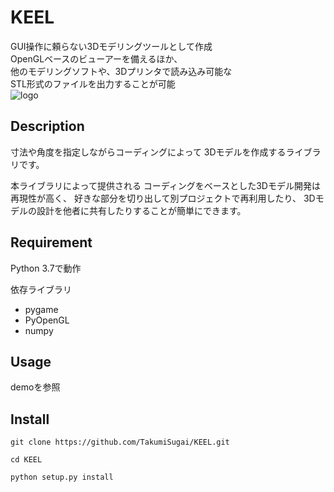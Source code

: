 KEEL
====

GUI操作に頼らない3Dモデリングツールとして作成  
OpenGLベースのビューアーを備えるほか、  
他のモデリングソフトや、3Dプリンタで読み込み可能な  
STL形式のファイルを出力することが可能  
![logo](https://user-images.githubusercontent.com/59505131/71819555-95559980-30cf-11ea-8d94-49d7fc977298.png)

## Description

寸法や角度を指定しながらコーディングによって
3Dモデルを作成するライブラリです。

本ライブラリによって提供される
コーディングをベースとした3Dモデル開発は再現性が高く、
好きな部分を切り出して別プロジェクトで再利用したり、
3Dモデルの設計を他者に共有したりすることが簡単にできます。

## Requirement

Python 3.7で動作

依存ライブラリ
* pygame
* PyOpenGL
* numpy

## Usage

demoを参照

## Install

```
git clone https://github.com/TakumiSugai/KEEL.git

cd KEEL

python setup.py install
```

